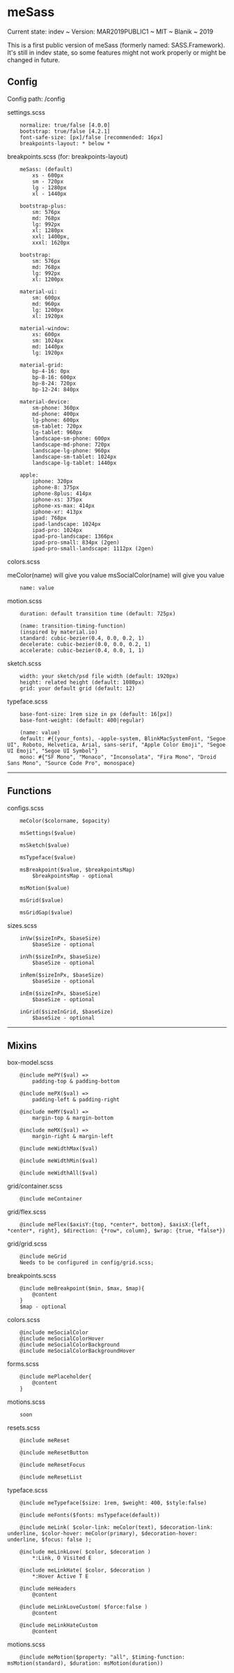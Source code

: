 # meSass

Current state: indev ~ Version: MAR2019PUBLIC1 ~ MIT ~ Blanik ~ 2019

This is a first public version of meSass (formerly named: SASS.Framework). It's still in indev state, so some features might not work properly or might be changed in future.

## Config

Config path: /config

settings.scss

```
    normalize: true/false [4.0.0]
    bootstrap: true/false [4.2.1]
    font-safe-size: [px]/false [recommended: 16px]
    breakpoints-layout: * below *
```

breakpoints.scss (for: breakpoints-layout)

```
    meSass: (default)
        xs - 600px
        sm - 720px
        lg - 1280px
        xl - 1440px

    bootstrap-plus:
        sm: 576px
        md: 768px
        lg: 992px
        xl: 1280px
        xxl: 1400px,
        xxxl: 1620px

    bootstrap:
        sm: 576px
        md: 768px
        lg: 992px
        xl: 1200px

    material-ui:
        sm: 600px
        md: 960px
        lg: 1200px
        xl: 1920px

    material-window:
        xs: 600px
        sm: 1024px
        md: 1440px
        lg: 1920px

    material-grid:
        bp-4-16: 0px
        bp-8-16: 600px
        bp-8-24: 720px
        bp-12-24: 840px

    material-device:
        sm-phone: 360px
        md-phone: 400px
        lg-phone: 600px
        sm-tablet: 720px
        lg-tablet: 960px
        landscape-sm-phone: 600px
        landscape-md-phone: 720px
        landscape-lg-phone: 960px
        landscape-sm-tablet: 1024px
        landscape-lg-tablet: 1440px

    apple:
        iphone: 320px
        iphone-8: 375px
        iphone-8plus: 414px
        iphone-xs: 375px
        iphone-xs-max: 414px
        iphone-xr: 413px
        ipad: 768px
        ipad-landscape: 1024px
        ipad-pro: 1024px
        ipad-pro-landscape: 1366px
        ipad-pro-small: 834px (2gen)
        ipad-pro-small-landscape: 1112px (2gen)
```

colors.scss

meColor(name) will give you value
msSocialColor(name) will give you value

```
    name: value
```

motion.scss

```
    duration: default transition time (default: 725px)

    (name: transition-timing-function)
    (inspired by material.io)
    standard: cubic-bezier(0.4, 0.0, 0.2, 1)
    decelerate: cubic-bezier(0.0, 0.0, 0.2, 1)
    accelerate: cubic-bezier(0.4, 0.0, 1, 1)
```

sketch.scss

```
    width: your sketch/psd file width (default: 1920px)
    height: related height (default: 1080px)
    grid: your default grid (default: 12)
```

typeface.scss

```
    base-font-size: 1rem size in px (default: 16[px])
    base-font-weight: (default: 400|regular)

    (name: value)
    default: #{(your_fonts), -apple-system, BlinkMacSystemFont, "Segoe UI", Roboto, Helvetica, Arial, sans-serif, "Apple Color Emoji", "Segoe UI Emoji", "Segoe UI Symbol"}
    mono: #{"SF Mono", "Monaco", "Inconsolata", "Fira Mono", "Droid Sans Mono", "Source Code Pro", monospace}

```

---

## Functions

configs.scss

```
    meColor($colorname, $opacity)

    msSettings($value)

    msSketch($value)

    msTypeface($value)

    msBreakpoint($value, $breakpointsMap)
        $breakpointsMap - optional

    msMotion($value)

    msGrid($value)

    msGridGap($value)
```

sizes.scss

```
    inVw($sizeInPx, $baseSize)
        $baseSize - optional

    inVh($sizeInPx, $baseSize)
        $baseSize - optional

    inRem($sizeInPx, $baseSize)
        $baseSize - optional

    inEm($sizeInPx, $baseSize)
        $baseSize - optional

    inGrid($sizeInGrid, $baseSize)
        $baseSize - optional
```

---

## Mixins

box-model.scss

```
    @include mePY($val) =>
        padding-top & padding-bottom

    @include mePX($val) =>
        padding-left & padding-right

    @include meMY($val) =>
        margin-top & margin-bottom

    @include meMX($val) =>
        margin-right & margin-left

    @include meWidthMax($val)

    @include meWidthMin($val)

    @include meWidthAll($val)

```

grid/container.scss

```
    @include meContainer

```

grid/flex.scss

```
    @include meFlex($axisY:{top, *center*, bottom}, $axisX:{left, *center*, right}, $direction: {*row*, column}, $wrap: {true, *false*})

```

grid/grid.scss

```
    @include meGrid
    Needs to be configured in config/grid.scss;

```

breakpoints.scss

```
    @include meBreakpoint($min, $max, $map){
        @content
    }
    $map - optional
```

colors.scss

```
    @include meSocialColor
    @include meSocialColorHover
    @include meSocialColorBackground
    @include meSocialColorBackgroundHover
```

forms.scss

```
    @include mePlaceholder{
        @content
    }
```

motions.scss

```
    soon
```

resets.scss

```
    @include meReset

    @include meResetButton

    @include meResetFocus

    @include meResetList

```

typeface.scss

```
    @include meTypeface($size: 1rem, $weight: 400, $style:false)

    @include meFonts($fonts: msTypeface(default))

    @include meLink( $color-link: meColor(text), $decoration-link: underline, $color-hover: meColor(primary), $decoration-hover: underline, $focus: false );

    @include meLinkLove( $color, $decoration )
        *:Link, O Visited E

    @include meLinkHate( $color, $decoration )
        *:Hover Active T E

    @include meHeaders
        @content

    @include meLinkLoveCustom( $force:false )
        @content

    @include meLinkHateCustom
        @content
```

motions.scss

```
    @include meMotion($property: "all", $timing-function: msMotion(standard), $duration: msMotion(duration))
```
